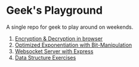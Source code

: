 # Geek's Playground

A single repo for geek to play around on weekends.

1. [Encryption & Decryption in browser](/001-web-crypto-api)
2. [Optimized Exponentiation with Bit-Manipulation](/002-bit-manipulation-pow/)
3. [Websocket Server with Express](/003-express-ws-server/)
4. [Data Structure Exercises](/004-data-structure/)
